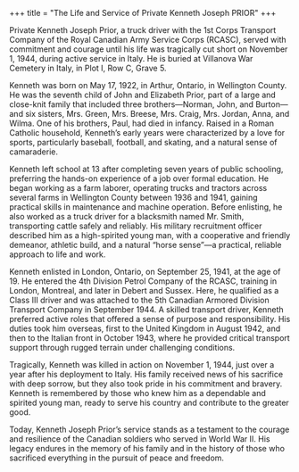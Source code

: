 +++
title = "The Life and Service of Private Kenneth Joseph PRIOR"
+++


Private Kenneth Joseph Prior, a truck driver with the 1st Corps Transport Company of the Royal Canadian Army Service Corps (RCASC), served with commitment and courage until his life was tragically cut short on November 1, 1944, during active service in Italy. 
He is buried at Villanova War Cemetery in Italy, in Plot I, Row C, Grave 5.

Kenneth was born on May 17, 1922, in Arthur, Ontario, in Wellington County. He was the seventh child of John and Elizabeth Prior, part of a large and close-knit family that included three brothers—Norman, John, and Burton—and six sisters, Mrs. Green, Mrs. Breese, Mrs. Craig, Mrs. Jordan, Anna, and Wilma. One of his brothers, Paul, had died in infancy. Raised in a Roman Catholic household, Kenneth’s early years were characterized by a love for sports, particularly baseball, football, and skating, and a natural sense of camaraderie.

Kenneth left school at 13 after completing seven years of public schooling, preferring the hands-on experience of a job over formal education. He began working as a farm laborer, operating trucks and tractors across several farms in Wellington County between 1936 and 1941, gaining practical skills in maintenance and machine operation. Before enlisting, he also worked as a truck driver for a blacksmith named Mr. Smith, transporting cattle safely and reliably. 
His military recruitment officer described him as a high-spirited young man, with a cooperative and friendly demeanor, athletic build, and a natural “horse sense”—a practical, reliable approach to life and work.

Kenneth enlisted in London, Ontario, on September 25, 1941, at the age of 19. 
He entered the 4th Division Petrol Company of the RCASC, training in London, Montreal, and later in Debert and Sussex. Here, he qualified as a Class III driver and was attached to the 5th Canadian Armored Division Transport Company in September 1944. A skilled transport driver, Kenneth preferred active roles that offered a sense of purpose and responsibility. His duties took him overseas, first to the United Kingdom in August 1942, and then to the Italian front in October 1943, where he provided critical transport support through rugged terrain under challenging conditions.

Tragically, Kenneth was killed in action on November 1, 1944, just over a year after his deployment to Italy. His family received news of his sacrifice with deep sorrow, but they also took pride in his commitment and bravery. Kenneth is remembered by those who knew him as a dependable and spirited young man, ready to serve his country and contribute to the greater good.

Today, Kenneth Joseph Prior’s service stands as a testament to the courage and resilience of the Canadian soldiers who served in World War II. His legacy endures in the memory of his family and in the history of those who sacrificed everything in the pursuit of peace and freedom.
